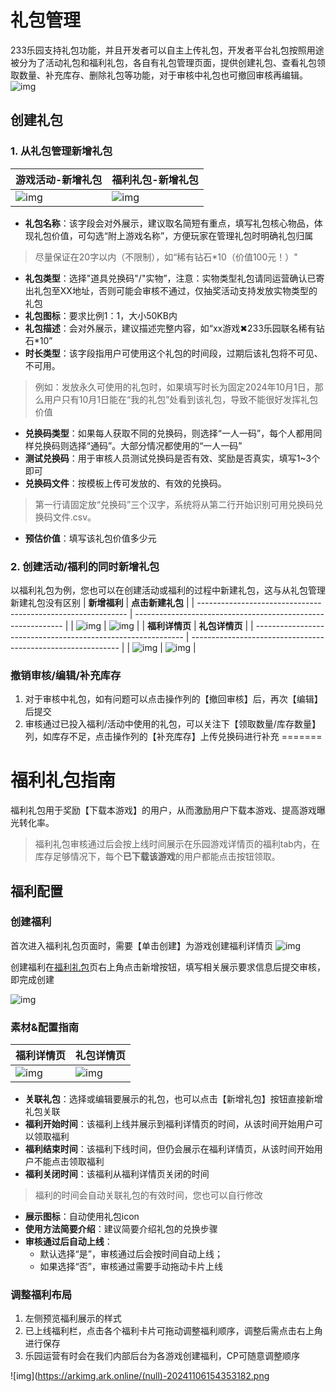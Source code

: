 # 礼包管理

233乐园支持礼包功能，并且开发者可以自主上传礼包，开发者平台礼包按照用途被分为了活动礼包和福利礼包，各自有礼包管理页面，提供创建礼包、查看礼包领取数量、补充库存、删除礼包等功能，对于审核中礼包也可撤回审核再编辑。
![img](https://arkimg.ark.online/(null)-20241106154352994.png)
## 创建礼包
### 1. 从礼包管理新增礼包
| **游戏活动-新增礼包**                                               | **福利礼包-新增礼包**                                               |
| ------------------------------------------------------------ | ------------------------------------------------------------ |
| ![img](https://qn-cdn.233leyuan.com/athena/online/a95a18106bf34a06970fb1d774c1025e_432415183.webp) | ![img](https://qn-cdn.233leyuan.com/athena/online/e0e719ff1c9142728449c980831659e3_432415335.webp) |
- **礼包名称**：该字段会对外展示，建议取名简短有重点，填写礼包核心物品，体现礼包价值，可勾选“附上游戏名称”，方便玩家在管理礼包时明确礼包归属
> 尽量保证在20字以内（不限制），如“稀有钻石*10（价值100元！）"
- **礼包类型**：选择"道具兑换码"/"实物”，注意：实物类型礼包请同运营确认已寄出礼包至XX地址，否则可能会审核不通过，仅抽奖活动支持发放实物类型的礼包
- **礼包图标**：要求比例1：1，大小50KB内
- **礼包描述**：会对外展示，建议描述完整内容，如“xx游戏✖233乐园联名稀有钻石*10”
- **时长类型**：该字段指用户可使用这个礼包的时间段，过期后该礼包将不可见、不可用。

> 例如：发放永久可使用的礼包时，如果填写时长为固定2024年10月1日，那么用户只有10月1日能在“我的礼包”处看到该礼包，导致不能很好发挥礼包价值

- **兑换码类型**：如果每人获取不同的兑换码，则选择“一人一码”，每个人都用同样兑换码则选择“通码”。大部分情况都使用的“一人一码”
- **测试兑换码**：用于审核人员测试兑换码是否有效、奖励是否真实，填写1~3个即可
- **兑换码文件**：按模板上传可发放的、有效的兑换码。

> 第一行请固定放“兑换码”三个汉字，系统将从第二行开始识别可用兑换码兑换码文件.csv。

- **预估价值**：填写该礼包价值多少元
### 2. 创建活动/福利的同时新增礼包
  以福利礼包为例，您也可以在创建活动或福利的过程中新建礼包，这与从礼包管理新建礼包没有区别
| **新增福利**                                               | **点击新建礼包**                                               |
| ------------------------------------------------------------ | ------------------------------------------------------------ |
| ![img](https://qn-cdn.233leyuan.com/athena/online/5839780dbaa84150b682ee5cad73c4f2_432411812.webp) | ![img](https://qn-cdn.233leyuan.com/athena/online/068a546fc80c4a19a14aaa45199640b7_432411961.webp) |
| **福利详情页**                                               | **礼包详情页**                                               |
| ------------------------------------------------------------ | ------------------------------------------------------------ |
| ![img](https://arkimg.ark.online/(null)-20241106154353607.png) | ![img](https://arkimg.ark.online/(null)-20241106154352872.png) |

### 撤销审核/编辑/补充库存

1. 对于审核中礼包，如有问题可以点击操作列的【撤回审核】后，再次【编辑】后提交
2. 审核通过已投入福利/活动中使用的礼包，可以关注下【领取数量/库存数量】列，如库存不足，点击操作列的【补充库存】上传兑换码进行补充
=======
# 福利礼包指南
福利礼包用于奖励【下载本游戏】的用户，从而激励用户下载本游戏、提高游戏曝光转化率。
> 福利礼包审核通过后会按上线时间展示在乐园游戏详情页的福利tab内，在库存足够情况下，每个**已下载该游戏**的用户都能点击按钮领取。

## 福利配置

### 创建福利

首次进入福利礼包页面时，需要【单击创建】为游戏创建福利详情页
![img](https://qn-cdn.233leyuan.com/athena/online/20934edb66274db4b183df86a67a4fd2_432406079.webp)

创建福利在[福利礼包](https://dev.233leyuan.com/#/admin/game-operation/welfare-config)页右上角点击新增按钮，填写相关展示要求信息后提交审核，即完成创建

![img](https://qn-cdn.233leyuan.com/athena/online/ab1ac2ecff304feebe5c02c935a4da3c_432407074.webp)

###  **素材&配置指南**

| **福利详情页**                                               | **礼包详情页**                                               |
| ------------------------------------------------------------ | ------------------------------------------------------------ |
| ![img](https://arkimg.ark.online/(null)-20241106154353566.png) | ![img](https://arkimg.ark.online/(null)-20241106154353003.png) |

- **关联礼包**：选择或编辑要展示的礼包，也可以点击【新增礼包】按钮直接新增礼包关联
- **福利开始时间**：该福利上线并展示到福利详情页的时间，从该时间开始用户可以领取福利
- **福利结束时间**：该福利下线时间，但仍会展示在福利详情页，从该时间开始用户不能点击领取福利
- **福利关闭时间**：该福利从福利详情页关闭的时间
> 福利的时间会自动关联礼包的有效时间，您也可以自行修改
- **展示图标**：自动使用礼包icon
- **使用方法简要介绍**：建议简要介绍礼包的兑换步骤
- **审核通过后自动上线**：
  - 默认选择“是”，审核通过后会按时间自动上线；
  - 如果选择“否”，审核通过需要手动拖动卡片上线

### 调整福利布局

1. 左侧预览福利展示的样式
2. 已上线福利栏，点击各个福利卡片可拖动调整福利顺序，调整后需点击右上角进行保存
3. 乐园运营有时会在我们内部后台为各游戏创建福利，CP可随意调整顺序

![img](https://arkimg.ark.online/(null)-20241106154353182.png
